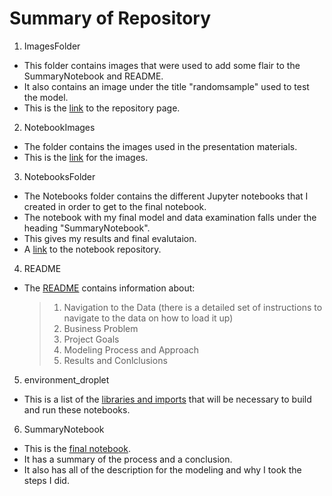 # Summary of Repository
1. ImagesFolder
 - This folder contains images that were used to add some flair to the SummaryNotebook and README.
  - It also contains an image under the title "randomsample" used to test the model.
 - This is the [link](https://github.com/PattiCakes59/Sport-Classification/tree/main/NotebookImages) to the repository page.
2. NotebookImages
 - The folder contains the images used in the presentation materials.
 - This is the [link](https://github.com/PattiCakes59/Sport-Classification/tree/main/PresentationImages) for the images.
3. NotebooksFolder
 - The Notebooks folder contains the different Jupyter notebooks that I created in order to get to the final notebook.
 - The notebook with my final model and data examination falls under the heading "SummaryNotebook".
  - This gives my results and final evalutaion.
 - A [link](https://github.com/PattiCakes59/Sport-Classification/tree/main/Notebooks) to the notebook repository.
4. README
 - The [README](https://github.com/PattiCakes59/Sport-Classification/blob/main/README.md) contains information about:
   >1. Navigation to the Data (there is a detailed set of instructions to navigate to the data on how to load it up)
   >2. Business Problem
   >3. Project Goals
   >4. Modeling Process and Approach
   >5. Results and Conlclusions
5. environment_droplet
 - This is a list of the [libraries and imports](https://github.com/PattiCakes59/Sport-Classification/blob/main/environment_droplet.yml) that will be necessary to build and run these notebooks.
6. SummaryNotebook
 - This is the [final notebook](https://github.com/PattiCakes59/Sport-Classification/blob/main/SummaryNotebook.ipynb).
 - It has a summary of the process and a conclusion.
 - It also has all of the description for the modeling and why I took the steps I did.


